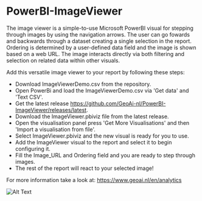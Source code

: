 # PowerBI-ImageViewer

The image viewer is a simple-to-use Microsoft PowerBI visual for stepping through images by using the navigation arrows.
The user can go fowards and backwards through a dataset creating a single selection in the report. 
Ordering is determined by a user-defined data field and the image is shown based on a web URL. 
The image interacts directly via both filtering and selection on related data within other visuals.

Add this versatile image viewer to your report by following these steps:

-  Download ImageViewerDemo.csv from the repository.
-  Open PowerBi and load the ImageViewerDemo.csv via 'Get data' and 'Text CSV'.
-  Get the latest release https://github.com/GeoAi-nl/PowerBI-ImageViewer/releases/latest.
-  Download the ImageViewer.pbiviz file from the latest release.
-  Open the visualisation panel press 'Get More Visualisations' and then 'Import a visualisation from file'.
-  Select ImageViewer.pbiviz and the new visual is ready for you to use.
-  Add the ImageViewer visual to the report and select it to begin configuring it.
-  Fill the Image_URL and Ordering field and you are ready to step through images.
-  The rest of the report will react to your selected image!

For more information take a look at: https://www.geoai.nl/en/analytics

![Alt Text](https://www.geoai.nl/wp-content/uploads/2023/10/ImageViewer.gif)
